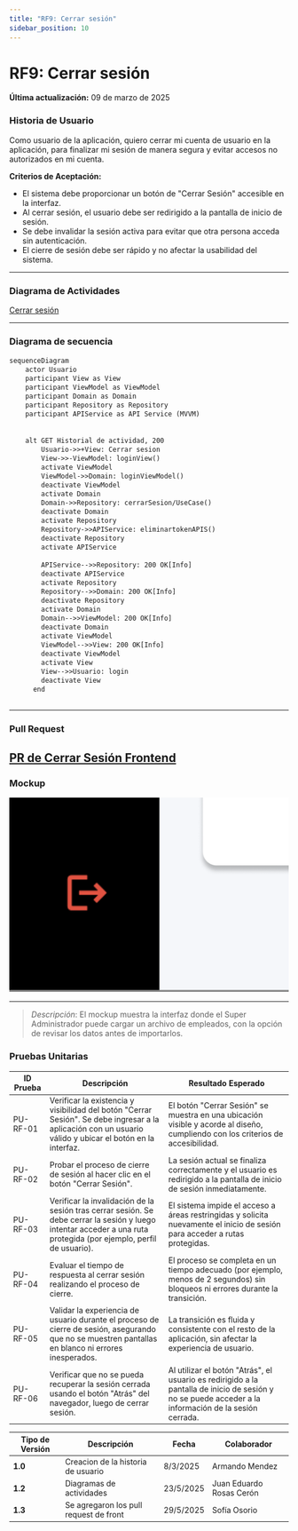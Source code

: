 ```yaml
---
title: "RF9: Cerrar sesión"  
sidebar_position: 10
---
```


# RF9: Cerrar sesión

**Última actualización:** 09 de marzo de 2025

### Historia de Usuario
Como usuario de la aplicación, quiero cerrar mi cuenta de usuario en la aplicación, para finalizar mi sesión de manera segura y evitar accesos no autorizados en mi cuenta.

  **Criterios de Aceptación:**
  - El sistema debe proporcionar un botón de "Cerrar Sesión" accesible en la interfaz.
  - Al cerrar sesión, el usuario debe ser redirigido a la pantalla de inicio de sesión.
  - Se debe invalidar la sesión activa para evitar que otra persona acceda sin autenticación.
  - El cierre de sesión debe ser rápido y no afectar la usabilidad del sistema.

---

### Diagrama de Actividades

<a href="https://drive.google.com/file/d/12x_zfxa1QmTsGL5XsYHaTIIvdtvq-ioz/view?usp=sharing" target="_blank" rel="noopener noreferrer">Cerrar sesión</a>

---
### Diagrama de secuencia 

```mermaid
sequenceDiagram
    actor Usuario 
    participant View as View
    participant ViewModel as ViewModel
    participant Domain as Domain
    participant Repository as Repository
    participant APIService as API Service (MVVM)


    alt GET Historial de actividad, 200
        Usuario->>+View: Cerrar sesion
        View->>-ViewModel: loginView()
        activate ViewModel 
        ViewModel->>Domain: loginViewModel()
        deactivate ViewModel 
        activate Domain
        Domain->>Repository: cerrarSesion/UseCase()
        deactivate Domain
        activate Repository
        Repository->>APIService: eliminartokenAPIS()
        deactivate Repository
        activate APIService

        APIService-->>Repository: 200 OK[Info]
        deactivate APIService
        activate Repository
        Repository-->>Domain: 200 OK[Info]
        deactivate Repository
        activate Domain
        Domain-->>ViewModel: 200 OK[Info]
        deactivate Domain
        activate ViewModel
        ViewModel-->>View: 200 OK[Info]
        deactivate ViewModel
        activate View
        View-->>Usuario: login
        deactivate View
      end
    
```


---

### Pull Request

<a href="https://github.com/CodeAnd-Co/TECH-NEBRIOS-FLUTTER/pull/20" target="_blank" rel="noopener noreferrer"> PR de Cerrar Sesión Frontend</a>
---

### Mockup

![alt text](<img/mockup09.png>)

---

> *Descripción*: El mockup muestra la interfaz donde el Super Administrador puede cargar un archivo de empleados, con la opción de revisar los datos antes de importarlos.

### Pruebas Unitarias 
| ID Prueba  | Descripción | Resultado Esperado |
|------------|-------------|--------------------|
| PU-RF-01  | Verificar la existencia y visibilidad del botón "Cerrar Sesión". Se debe ingresar a la aplicación con un usuario válido y ubicar el botón en la interfaz. | El botón "Cerrar Sesión" se muestra en una ubicación visible y acorde al diseño, cumpliendo con los criterios de accesibilidad. |
| PU-RF-02  | Probar el proceso de cierre de sesión al hacer clic en el botón "Cerrar Sesión". | La sesión actual se finaliza correctamente y el usuario es redirigido a la pantalla de inicio de sesión inmediatamente. |
| PU-RF-03  | Verificar la invalidación de la sesión tras cerrar sesión. Se debe cerrar la sesión y luego intentar acceder a una ruta protegida (por ejemplo, perfil de usuario). | El sistema impide el acceso a áreas restringidas y solicita nuevamente el inicio de sesión para acceder a rutas protegidas. |
| PU-RF-04  | Evaluar el tiempo de respuesta al cerrar sesión realizando el proceso de cierre. | El proceso se completa en un tiempo adecuado (por ejemplo, menos de 2 segundos) sin bloqueos ni errores durante la transición. |
| PU-RF-05  | Validar la experiencia de usuario durante el proceso de cierre de sesión, asegurando que no se muestren pantallas en blanco ni errores inesperados. | La transición es fluida y consistente con el resto de la aplicación, sin afectar la experiencia de usuario. |
| PU-RF-06  | Verificar que no se pueda recuperar la sesión cerrada usando el botón "Atrás" del navegador, luego de cerrar sesión. | Al utilizar el botón "Atrás", el usuario es redirigido a la pantalla de inicio de sesión y no se puede acceder a la información de la sesión cerrada. |


| **Tipo de Versión** | **Descripción**                      | **Fecha** | **Colaborador**   |
| ------------------- | ------------------------------------ | --------- | ----------------- |
| **1.0**             | Creacion de la historia de usuario   | 8/3/2025  | Armando Mendez    |
| **1.2**             | Diagramas de actividades   | 23/5/2025  | Juan Eduardo Rosas Cerón |
| **1.3**             | Se agregaron los pull request de front  | 29/5/2025  | Sofía Osorio |
